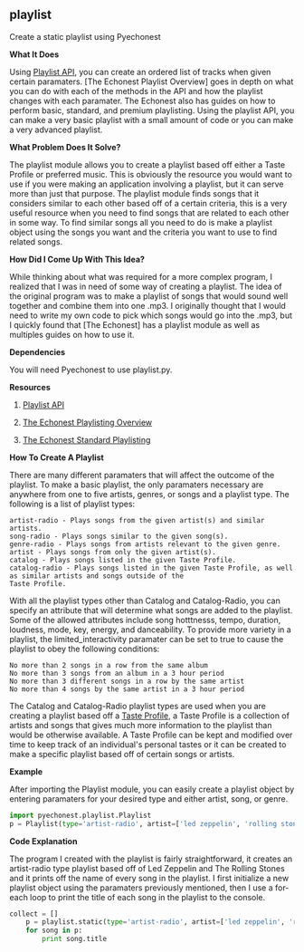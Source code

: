 ## playlist

Create a static playlist using Pyechonest

**What It Does**

Using [Playlist API], you can create an ordered list of tracks when given certain paramaters. [The Echonest Playlist Overview] goes in depth on what you can do with each of the methods in the API and how the playlist changes with each paramater. The Echonest also has guides on how to perform basic, standard, and premium playlisting. Using the playlist API, you can make a very basic playlist with a small amount of code or you can make a very advanced playlist.

**What Problem Does It Solve?**

The playlist module allows you to create a playlist based off either a Taste Profile or preferred music. This is obviously the resource you would want to use if you were making an application involving a playlist, but it can serve more than just that purpose. The playlist module finds songs that it considers similar to each other based off of a certain criteria, this is a very useful resource when you need to find songs that are related to each other in some way. To find similar songs all you need to do is make a playlist object using the songs you want and the criteria you want to use to find related songs.

**How Did I Come Up With This Idea?**

While thinking about what was required for a more complex program, I realized that I was in need of some way of creating a playlist. The idea of the original program was to make a playlist of songs that would sound well together and combine them into one .mp3. I originally thought that I would need to write my own code to pick which songs would go into the .mp3, but I quickly found that [The Echonest] has a playlist module as well as multiples guides on how to use it.

**Dependencies**

You will need Pyechonest to use playlist.py.

**Resources**

1. [Playlist API]

2. [The Echonest Playlisting Overview]

3. [The Echonest Standard Playlisting]

**How To Create A Playlist**

There are many different paramaters that will affect the outcome of the playlist. To make a basic playlist, the only paramaters necessary are anywhere from one to five artists, genres, or songs and a playlist type. The following is a list of playlist types:

    artist-radio - Plays songs from the given artist(s) and similar artists.
    song-radio - Plays songs similar to the given song(s).
    genre-radio - Plays songs from artists relevant to the given genre.
    artist - Plays songs from only the given artist(s).
    catalog - Plays songs listed in the given Taste Profile.
    catalog-radio - Plays songs listed in the given Taste Profile, as well as similar artists and songs outside of the 
    Taste Profile.

With all the playlist types other than Catalog and Catalog-Radio, you can specify an attribute that will determine what songs are added to the playlist. Some of the allowed attributes include song hotttnesss, tempo, duration, loudness, mode, key, energy, and danceability. To provide more variety in a playlist, the limited_interactivity paramater can be set to true to cause the playlist to obey the following conditions:

    No more than 2 songs in a row from the same album
    No more than 3 songs from an album in a 3 hour period
    No more than 3 different songs in a row by the same artist
    No more than 4 songs by the same artist in a 3 hour period
    
The Catalog and Catalog-Radio playlist types are used when you are creating a playlist based off a [Taste Profile], a Taste Profile is a collection of artists and songs that gives much more information to the playlist than would be otherwise available. A Taste Profile can be kept and modified over time to keep track of an individual's personal tastes or it can be created to make a specific playlist based off of certain songs or artists.

**Example**

After importing the Playlist module, you can easily create a playlist object by entering paramaters for your desired type and either artist, song, or genre.
```python
import pyechonest.playlist.Playlist
p = Playlist(type='artist-radio', artist=['led zeppelin', 'rolling stones'])
```

**Code Explanation**

The program I created with the playlist is fairly straightforward, it creates an artist-radio type playlist based off of Led Zeppelin and The Rolling Stones and it prints off the name of every song in the playlist. I first initialize a new playlist object using the paramaters previously mentioned, then I use a for-each loop to print the title of each song in the playlist to the console.
```python
collect = []
    p = playlist.static(type='artist-radio', artist=['led zeppelin', 'rolling stones'])
    for song in p:
        print song.title
```

[Playlist API]: http://echonest.github.io/remix/apidocs/pyechonest.playlist.Playlist-class.html
[The Echonest Playlisting Overview]: http://developer.echonest.com/docs/v4/playlisting.html
[The Echonest Standard Playlisting]: http://developer.echonest.com/docs/v4/standard.html
[Taste Profile]: http://developer.echonest.com/docs/v4/catalog.html

